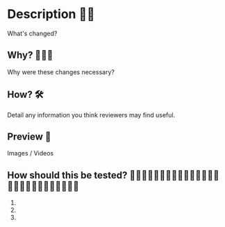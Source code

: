 # Description 🤌🏻

What's changed?


## Why? 🤷🏻‍♂️

Why were these changes necessary?


## How? 🛠  

Detail any information you think reviewers may find useful.


## Preview 👀 

Images / Videos


## How should this be tested? 👩🏻‍🏫🧑🏻‍🏫👨🏻‍🏫👩🏽‍💻👨🏿‍💻👨🏼‍🏭👨🏽‍🔧👨🏼‍🔬👩🏼‍⚖️

1.
2.
3.

